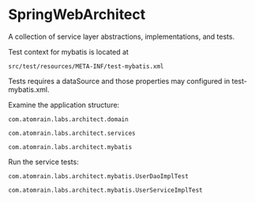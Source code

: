SpringWebArchitect
==================

A collection of service layer abstractions, implementations, and tests.

Test context for mybatis is located at

	src/test/resources/META-INF/test-mybatis.xml

Tests requires a dataSource and those properties may configured in test-mybatis.xml.

Examine the application structure:
	
	com.atomrain.labs.architect.domain
	
	com.atomrain.labs.architect.services
	
	com.atomrain.labs.architect.mybatis

Run the service tests:
	
	com.atomrain.labs.architect.mybatis.UserDaoImplTest
	
	com.atomrain.labs.architect.mybatis.UserServiceImplTest